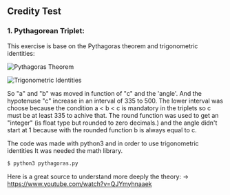 ## Credity Test

### 1. Pythagorean Triplet:
This exercise is base on the Pythagoras theorem and trigonometric identities:

![Pythagoras Theorem](https://images.theconversation.com/files/182675/original/file-20170820-7959-9aaq6j.png?ixlib=rb-1.1.0&q=45&auto=format&w=1000&fit=clip)

![Trigonometric Identities](https://study.com/cimages/multimages/16/926405-ids4246826883428030385.png)

So "a" and "b" was moved in function of "c" and the 'angle'.
And the hypotenuse "c" increase in an interval of 335 to 500. The lower interval was choose because
the condition a < b < c is mandatory in the triplets so c must be at least 335 to achive that.
The round function was used to get an "integer" (is float type but rounded to zero decimals.)
and the angle didn't start at 1 because with the rounded function b is always equal to c.

The code was made with python3 and in order to use trigonometric identities It was needed the math library.

```sh
$ python3 pythagoras.py
```

Here is a great source to understand more deeply the theory: 
-> https://www.youtube.com/watch?v=QJYmyhnaaek



